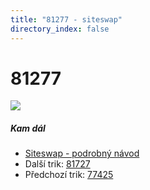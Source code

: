 ```yaml
---
title: "81277 - siteswap"
directory_index: false
---
```


# 81277

![](/animace/siteswap/81277.gif)

##### Kam dál

- [Siteswap - podrobný návod](/siteswap.html "Podrobné vysvětlení siteswapů..")
- Další trik: [81727](81727.html "Siteswap 81727")
- Předchozí trik: [77425](77425.html "Siteswap 77425")


